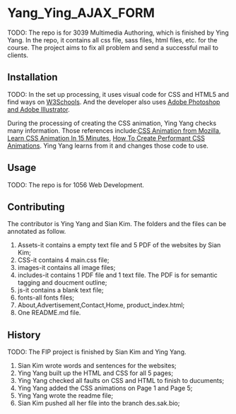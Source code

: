 # Yang_Ying_AJAX_FORM

TODO: The repo is for 3039 Multimedia Authoring, which is finished by Ying Yang. In the repo, it contains all css file, sass files, html files, etc. for the course. The project aims to fix all problem and send a successful mail to clients.

## Installation
TODO: In the set up processing, it uses visual code for CSS and HTML5 and find ways on [W3Schools](https://www.w3schools.com/). 
And the developer also uses [Adobe Photoshop and Adobe Illustrator](https://www.adobe.com/ca_fr/).

During the processing of creating the CSS animation, Ying Yang checks many information. Those references include:[CSS Animation from Mozilla](https://developer.mozilla.org/en-US/docs/Web/CSS/CSS_Animations), [Learn CSS Animation In 15 Minutes](https://www.youtube.com/watch?v=YszONjKpgg4&t=652s), [How To Create Performant CSS Animations](https://www.youtube.com/watch?v=4PStxeSIL9I). Ying Yang learns from it and changes those code to use.
## Usage
TODO: The repo is for 1056 Web Development.

## Contributing
The contributor is Ying Yang and Sian Kim. The folders and the files can be annotated as follow.
1. Assets-it contains a empty text file and 5 PDF of the websites by Sian Kim;
2. CSS-it contains 4 main.css file;
3. images-it contains all image files;
4. includes-it contains 1 PDF file and 1 text file. The PDF is for semantic tagging and doucment outline;
5. js-it contains a blank text file;
6. fonts-all fonts files;
7. About,Advertisement,Contact,Home, product_index.html;
8. One README.md file.

## History
TODO: 
The FIP project is finished by Sian Kim and Ying Yang.
1. Sian Kim wrote words and sentences for the websites;
2. Ying Yang built up the HTML and CSS  for all 5 pages;
3. Ying Yang checked all faults on CSS and HTML to finish to ducuments; 
4. Ying Yang added the CSS animations on Page 1 and Page 5;
5. Ying Yang wrote the readme file;
6. Sian Kim pushed all her file into the branch des.sak.bio;

